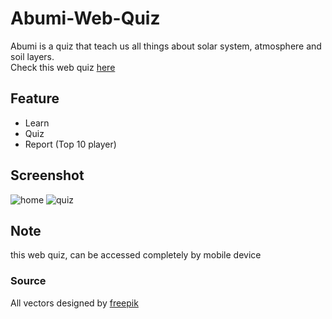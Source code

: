 # Abumi-Web-Quiz
Abumi is a quiz that teach us all things about solar system, atmosphere and soil layers.<br>
Check this web quiz [here](http://abumi-quiz.000webhostapp.com/)
## Feature
- Learn
- Quiz
- Report (Top 10 player)
## Screenshot
![home](https://i.imgur.com/AHW9OeP.png)
![quiz](https://i.imgur.com/BUxCE8f.png)
## Note
this web quiz, can be accessed completely by mobile device
### Source
All vectors designed by [freepik](https://www.freepik.com/)
